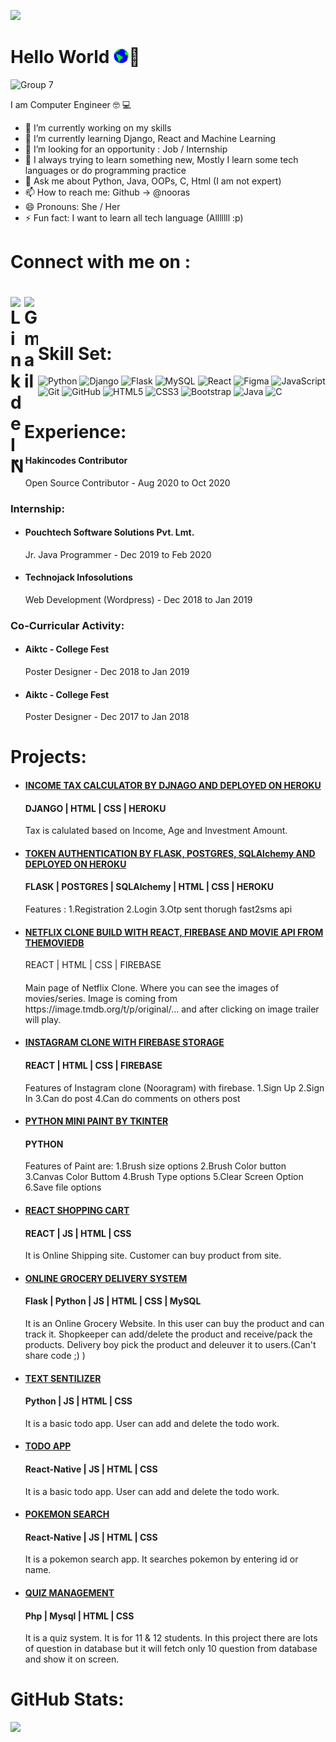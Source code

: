 ![](https://komarev.com/ghpvc/?username=nooras&color=lightgrey)

<h1>Hello World <img src="assets/Earth.gif" width="24px">👋</h1>

![Group 7](https://user-images.githubusercontent.com/30138146/96364987-46a75680-115b-11eb-8124-02cd84cd2de8.png)

I am Computer Engineer 🤓 💻

- 🔭 I’m currently working on my skills
- 🌱 I’m currently learning Django, React and Machine Learning
- 👯 I’m looking for an opportunity : Job / Internship
- 🤔 I always trying to learn something new, Mostly I learn some tech languages or do programming practice
- 💬 Ask me about Python, Java, OOPs, C, Html (I am not expert)
- 📫 How to reach me: Github -> @nooras
- 😄 Pronouns: She / Her
- ⚡ Fun fact: I want to learn all tech language (Alllllll :p) 

<h1>Connect with me on :<h1>

<a target="_blank" href="https://www.linkedin.com/in/nooras-fatima-ansari-2542b3171/">
  <img align="left" alt="LinkdeIN" width="22px" src="https://cdn.jsdelivr.net/npm/simple-icons@v3/icons/linkedin.svg" />
</a>
<a target="_blank" href="mailto:anoorasfatima@gmail.com">
  <img align="left" alt="Gmail" width="22px" src="https://cdn.jsdelivr.net/npm/simple-icons@v3/icons/gmail.svg" />
</a>

</br>

<h1>Skill Set:</h1>

![Python](https://img.shields.io/badge/-python-black?style=flat-square&logo=python)
![Django](https://img.shields.io/badge/-django-black?style=flat-square&logo=django)
![Flask](https://img.shields.io/badge/-flask-black?style=flat-square&logo=flask)
![MySQL](https://img.shields.io/badge/-MySQL-black?style=flat-square&logo=mysql)
![React](https://img.shields.io/badge/-React-black?style=flat-square&logo=react)
![Figma](https://img.shields.io/badge/figma-black?style=flat-square&logo=figma)
![JavaScript](https://img.shields.io/badge/-JavaScript-black?style=flat-square&logo=javascript)
![Git](https://img.shields.io/badge/-Git-black?style=flat-square&logo=git)
![GitHub](https://img.shields.io/badge/-GitHub-181717?style=flat-square&logo=github)
![HTML5](https://img.shields.io/badge/-HTML5-E34F26?style=flat-square&logo=html5&logoColor=white)
![CSS3](https://img.shields.io/badge/-CSS3-1572B6?style=flat-square&logo=css3)
![Bootstrap](https://img.shields.io/badge/-Bootstrap-563D7C?style=flat-square&logo=bootstrap)
![Java](https://img.shields.io/badge/-java-E34A86?style=flat-square&logo=java)
![C](https://img.shields.io/badge/-C-00599C?style=flat-square&logo=c)

<h1>Experience:</h1>
<ul>
  <li>
    <h4><strong>Hakincodes Contributor</strong></h4>
    <p>Open Source Contributor -  Aug 2020 to Oct 2020</p>
  </li>
</ul>
<h3>Internship:</h3>
<ul>
  <li>
    <h4><strong>Pouchtech Software Solutions Pvt. Lmt.</strong></h4>
    <p>Jr. Java Programmer -  Dec 2019 to Feb 2020</p>
  </li>
  <li>
    <h4><strong>Technojack Infosolutions</strong></h4>
    <p>Web Development (Wordpress) -  Dec 2018 to Jan 2019</p>
  </li>
</ul>
<h3>Co-Curricular Activity:</h3>
<ul>
  <li>
    <h4><strong>Aiktc - College Fest</strong></h4>
    <p>Poster Designer -  Dec 2018 to Jan 2019</p>
  </li>
  <li>
    <h4><strong>Aiktc - College Fest</strong></h4>
    <p>Poster Designer -  Dec 2017 to Jan 2018</p>
  </li>
</ul>

<h1>Projects:</h1>
<ul>
  <li>
    <h4><strong><a href="https://github.com/nooras/Income-tax-calculator">INCOME TAX CALCULATOR BY DJNAGO AND DEPLOYED ON HEROKU</a></strong></h4>
    <h4>DJANGO | HTML | CSS | HEROKU</h4>
    <p>Tax is calulated based on Income, Age and Investment Amount.</p>
  </li>
  <li>
    <h4><strong><a href="https://github.com/nooras/Token-Authentication">TOKEN AUTHENTICATION BY FLASK, POSTGRES, SQLAlchemy AND DEPLOYED ON HEROKU</a></strong></h4>
    <h4>FLASK | POSTGRES | SQLAlchemy | HTML | CSS | HEROKU</h4>
    <p>Features : 1.Registration 2.Login 3.Otp sent thorugh fast2sms api</p>
  </li>
  <li>
    <h4><strong><a href="https://github.com/nooras/Netflix-clone-app-with-React">NETFLIX CLONE BUILD WITH REACT, FIREBASE AND MOVIE API FROM THEMOVIEDB</a></strong></h4>
    REACT | HTML | CSS | FIREBASE
    <h4></h4>
    <p>Main page of Netflix Clone. Where you can see the images of movies/series. Image is coming from https://image.tmdb.org/t/p/original/... and after clicking on image trailer will play.</p>
  </li>
  <li>
    <h4><strong><a href="https://github.com/nooras/Instagram-clone-with-React">INSTAGRAM CLONE WITH FIREBASE STORAGE</a></strong></h4>
    <h4>REACT | HTML | CSS | FIREBASE </h4>
    <p>Features of Instagram clone (Nooragram) with firebase. 1.Sign Up 2.Sign In 3.Can do post 4.Can do comments on others post</p>
  </li>
  <li>
    <h4><strong><a href="https://github.com/nooras/Python-mini-paint-by-tkinter">PYTHON MINI PAINT BY TKINTER</a></strong></h4>
    <h4>PYTHON</h4>
    <p>Features of Paint are: 1.Brush size options 2.Brush Color button 3.Canvas Color Buttom 4.Brush Type options 5.Clear Screen Option 6.Save file options</p>
  </li>
  <li>
    <h4><strong><a href="https://github.com/nooras/react-shopping-cart">REACT SHOPPING CART</a></strong></h4>
    <h4>REACT | JS | HTML | CSS </h4>
    <p>It is Online Shipping site. Customer can buy product from site.</p>
  </li>
  <li>
    <h4><strong><a href="#">ONLINE GROCERY DELIVERY SYSTEM</a></strong></h4>
    <h4>Flask | Python | JS | HTML | CSS | MySQL</h4>
    <p>It is an Online Grocery Website. In this user can buy the product and can track it. Shopkeeper can add/delete the product and receive/pack the products. Delivery boy pick the product and deleuver it to users.(Can't share code ;) )</p>
  </li>
  <li>
    <h4><strong><a href="https://github.com/nooras/React-Native/tree/master/PokeSearch">TEXT SENTILIZER</a></strong></h4>
    <h4>Python | JS | HTML | CSS</h4>
    <p>It is a basic todo app. User can add and delete the todo work.</p>
  </li>
  <li>
    <h4><strong><a href="https://github.com/nooras/React-Native/tree/master/PokeSearch">TODO APP</a></strong></h4>
    <h4>React-Native | JS | HTML | CSS</h4>
    <p>It is a basic todo app. User can add and delete the todo work.</p>
  </li>
  <li>
    <h4><strong><a href="https://github.com/nooras/React-Native/tree/master/PokeSearch">POKEMON SEARCH</a></strong></h4>
    <h4>React-Native | JS | HTML | CSS</h4>
    <p>It is a pokemon search app. It searches pokemon by entering id or name.</p>
  </li>
  <li>
    <h4><strong><a href="https://github.com/nooras/Quiz-management-system">QUIZ MANAGEMENT</a></strong></h4>
    <h4>Php | Mysql | HTML | CSS</h4>
    <p>It is a quiz system. It is for 11 & 12 students. In this project there are lots of question in database but it will fetch only 10 question from database and show it on screen.</p>
  </li>
</ul>


<h1>GitHub Stats: </h1>

<p>
    <img src="https://github-readme-stats.vercel.app/api?username=nooras&show_icons=true&theme=light&line_height=40">
    <!-- <img src="https://github-readme-stats.vercel.app/api/top-langs/?username=nooras&theme=light"> -->
</p>

